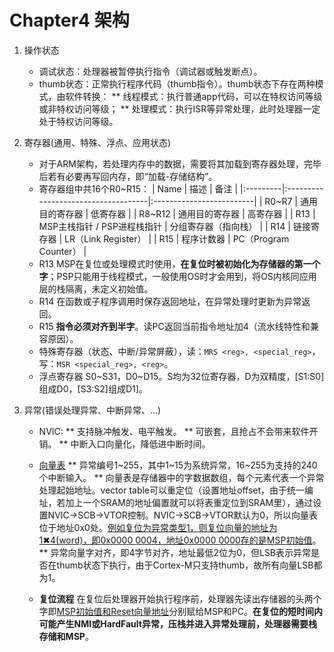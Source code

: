 # Chapter4 架构
1. 操作状态
    * 调试状态：处理器被暂停执行指令（调试器或触发断点）。
    * thumb状态：正常执行程序代码（thumb指令）。thumb状态下存在两种模式，由软件转换：
        ** 线程模式：执行普通app代码，可以在特权访问等级或非特权访问等级；
        ** 处理模式：执行ISR等异常处理，此时处理器一定处于特权访问等级。

2. 寄存器(通用、特殊、浮点、应用状态)
    * 对于ARM架构，若处理内存中的数据，需要将其加载到寄存器处理，完毕后若有必要再写回内存，即“加载-存储结构”。
    * 寄存器组中共16个R0~R15：
    | Name     | 描述                                 | 备注                      |
    |:---------|:------------------------------------|:-------------------------|
    | R0~R7    | 通用目的寄存器                        | 低寄存器                 |
    | R8~R12   | 通用目的寄存器                        | 高寄存器                 |
    | R13      | MSP主栈指针 / PSP进程栈指针            | 分组寄存器（指向栈）      |
    | R14      | 链接寄存器                            | LR（Link Register）       |
    | R15      | 程序计数器                            | PC（Program Counter）     |
    * R13
    MSP在复位或处理模式时使用，<b>在复位时被初始化为存储器的第一个字</b>；PSP只能用于线程模式，一般使用OS时才会用到，将OS内核同应用层的栈隔离，未定义初始值。
    * R14
    在函数或子程序调用时保存返回地址，在异常处理时更新为异常返回。
    * R15
    <b>指令必须对齐到半字</b>。读PC返回当前指令地址加4（流水线特性和兼容原因）。
    * 特殊寄存器（状态、中断/异常屏蔽），读：`MRS <reg>, <special_reg>`，写：`MSR <special_reg>, <reg>`。
    * 浮点寄存器
    S0~S31，D0~D15。S均为32位寄存器，D为双精度，[S1:S0]组成D0，[S3:S2]组成D1]。

3. 异常(错误处理异常、中断异常、...)
    * NVIC:
        ** 支持脉冲触发、电平触发。
        ** 可嵌套，且抢占不会带来软件开销。
        ** 中断入口向量化，降低进中断时间。

    * <u>向量表</u>
        ** 异常编号1~255，其中1~15为系统异常，16~255为支持的240个中断输入。
        ** 向量表是存储器中的字数据数组，每个元素代表一个异常处理起始地址。vector table可以重定位（设置地址offset，由于统一编址，若加上一个SRAM的地址偏置就可以将表重定位到SRAM里），通过设置NVIC->SCB->VTOR控制。NVIC->SCB->VTOR默认为0，所以向量表位于地址0x0处。<u>例如复位为异常类型1，则复位向量的地址为1✖4(word)，即0x0000 0004，地址0x0000 0000存的是MSP初始值</u>。
        ** 异常向量字对齐，即4字节对齐，地址最低2位为0，但LSB表示异常是否在thumb状态下执行，由于Cortex-M只支持thumb，故所有向量LSB都为1。
    
    * <b>复位流程</b>
        在复位后处理器开始执行程序前，处理器先读出存储器的头两个字即<u>MSP初始值和Reset向量地址</u>分别赋给MSP和PC。<b>在复位的短时间内可能产生NMI或HardFault异常，压栈并进入异常处理前，处理器需要栈存储和MSP</b>。